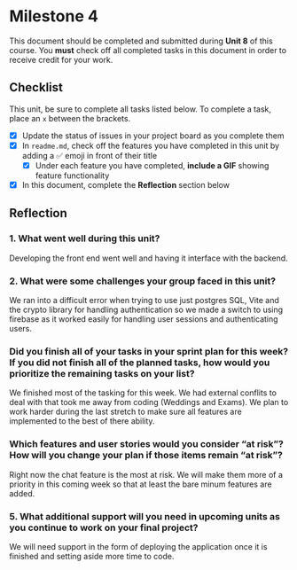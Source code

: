 # Milestone 4

This document should be completed and submitted during **Unit 8** of this course. You **must** check off all completed tasks in this document in order to receive credit for your work.

## Checklist

This unit, be sure to complete all tasks listed below. To complete a task, place an `x` between the brackets.

- [x] Update the status of issues in your project board as you complete them
- [x] In `readme.md`, check off the features you have completed in this unit by adding a ✅ emoji in front of their title
  - [x] Under each feature you have completed, **include a GIF** showing feature functionality
- [x] In this document, complete the **Reflection** section below

## Reflection

### 1. What went well during this unit?

Developing the front end went well and having it interface with the backend.

### 2. What were some challenges your group faced in this unit?

We ran into a difficult error when trying to use just postgres SQL, Vite and the crypto library for handling authentication so we made a switch to using firebase as it worked easily for handling user sessions and authenticating users.

### Did you finish all of your tasks in your sprint plan for this week? If you did not finish all of the planned tasks, how would you prioritize the remaining tasks on your list?

We finished most of the tasking for this week. We had external conflits to deal with that took me away from coding (Weddings and Exams). We plan to work harder during the last stretch to make sure all features are implemented to the best of there ability.

### Which features and user stories would you consider “at risk”? How will you change your plan if those items remain “at risk”?

Right now the chat feature is the most at risk. We will make them more of a priority in this coming week so that at least the bare minum features are added.

### 5. What additional support will you need in upcoming units as you continue to work on your final project?

We will need support in the form of deploying the application once it is finished and setting aside more time to code.
